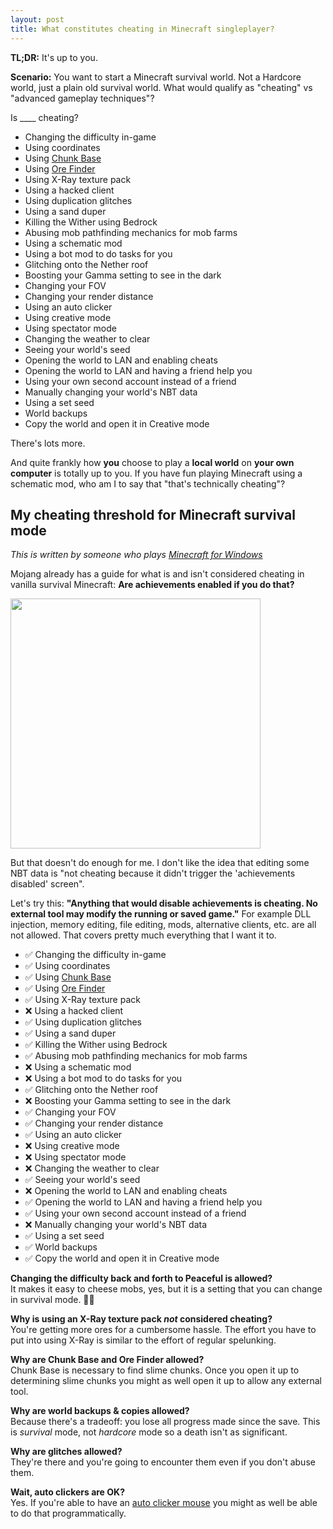 ```yaml
---
layout: post
title: What constitutes cheating in Minecraft singleplayer?
---
```


**TL;DR:** It's up to you.

**Scenario:** You want to start a Minecraft survival world. Not a Hardcore world, just a plain old survival world. What would qualify as "cheating" vs "advanced gameplay techniques"?

Is ____ cheating?

- Changing the difficulty in-game
- Using coordinates
- Using [Chunk Base](https://chunkbase.com/)
- Using [Ore Finder](https://www.orefinder.gg/)
- Using X-Ray texture pack
- Using a hacked client
- Using duplication glitches
- Using a sand duper
- Killing the Wither using Bedrock
- Abusing mob pathfinding mechanics for mob farms
- Using a schematic mod
- Using a bot mod to do tasks for you
- Glitching onto the Nether roof
- Boosting your Gamma setting to see in the dark
- Changing your FOV
- Changing your render distance
- Using an auto clicker
- Using creative mode
- Using spectator mode
- Changing the weather to clear
- Seeing your world's seed
- Opening the world to LAN and enabling cheats
- Opening the world to LAN and having a friend help you
- Using your own second account instead of a friend
- Manually changing your world's NBT data
- Using a set seed
- World backups
- Copy the world and open it in Creative mode

There's lots more.

And quite frankly how **you** choose to play a **local world** on **your own computer** is totally up to you. If you have fun playing Minecraft using a schematic mod, who am I to say that "that's technically cheating"?

## My cheating threshold for Minecraft survival mode

_This is written by someone who plays [Minecraft for Windows](https://www.xbox.com/en-US/games/store/minecraft-for-windows/9nblggh2jhxj)_

Mojang already has a guide for what is and isn't considered cheating in vanilla survival Minecraft: **Are achievements enabled if you do that?**

<p>
 <img width=400 src="https://github.com/user-attachments/assets/95d9122f-2a07-423c-8cdf-13c6a65b1852">
</p>

But that doesn't do enough for me. I don't like the idea that editing some NBT data is "not cheating because it didn't trigger the 'achievements disabled' screen".

Let's try this: **"Anything that would disable achievements is cheating. No external tool may modify the running or saved game."** For example DLL injection, memory editing, file editing, mods, alternative clients, etc. are all not allowed. That covers pretty much everything that I want it to.

- ✅ Changing the difficulty in-game
- ✅ Using coordinates
- ✅ Using [Chunk Base](https://chunkbase.com/)
- ✅ Using [Ore Finder](https://www.orefinder.gg/)
- ✅ Using X-Ray texture pack
- ❌ Using a hacked client
- ✅ Using duplication glitches
- ✅ Using a sand duper
- ✅ Killing the Wither using Bedrock
- ✅ Abusing mob pathfinding mechanics for mob farms
- ❌ Using a schematic mod
- ❌ Using a bot mod to do tasks for you
- ✅ Glitching onto the Nether roof
- ❌ Boosting your Gamma setting to see in the dark
- ✅ Changing your FOV
- ✅ Changing your render distance
- ✅ Using an auto clicker
- ❌ Using creative mode
- ❌ Using spectator mode
- ❌ Changing the weather to clear
- ✅ Seeing your world's seed
- ❌ Opening the world to LAN and enabling cheats
- ✅ Opening the world to LAN and having a friend help you
- ✅ Using your own second account instead of a friend
- ❌ Manually changing your world's NBT data
- ✅ Using a set seed
- ✅ World backups
- ✅ Copy the world and open it in Creative mode

**Changing the difficulty back and forth to Peaceful is allowed?** \
 It makes it easy to cheese mobs, yes, but it is a setting that you can change in survival mode. 🤷‍♀️

**Why is using an X-Ray texture pack _not_ considered cheating?** \
You're getting more ores for a cumbersome hassle. The effort you have to put into using X-Ray is similar to the effort of regular spelunking.

**Why are Chunk Base and Ore Finder allowed?** \
Chunk Base is necessary to find slime chunks. Once you open it up to determining slime chunks you might as well open it up to allow any external tool.

**Why are world backups & copies allowed?** \
Because there's a tradeoff: you lose all progress made since the save. This is _survival_ mode, not _hardcore_ mode so a death isn't as significant.

**Why are glitches allowed?** \
They're there and you're going to encounter them even if you don't abuse them.

**Wait, auto clickers are OK?** \
Yes. If you're able to have an [auto clicker mouse](https://www.amazon.com/auto-clicker-mouse/s?k=auto+clicker+mouse) you might as well be able to do that programmatically.
